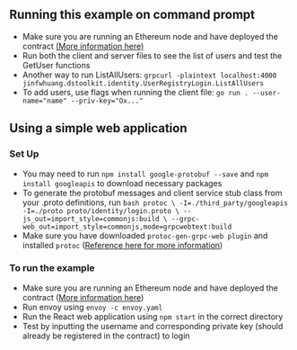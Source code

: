 ## Running this example on command prompt

- Make sure you are running an Ethereum node and have deployed the contract [(More information here)](/npm-pkg/contracts-identity/)
- Run both the client and server files to see the list of users and test the GetUser functions
- Another way to run ListAllUsers: `grpcurl -plaintext localhost:4000 jinfwhuang.dstoolkit.identity.UserRegistryLogin.ListAllUsers`
- To add users, use flags when running the client file: `go run . --user-name="name" --priv-key="Ox..."`

## Using a simple web application

### Set Up

- You may need to run `npm install google-protobuf --save` and `npm install googleapis` to download necessary packages
- To generate the protobuf messages and client service stub class from your .proto definitions, run `bash protoc \ -I=./third_party/googleapis -I=./proto proto/identity/login.proto \ --js_out=import_style=commonjs:build \ --grpc-web_out=import_style=commonjs,mode=grpcwebtext:build `
- Make sure you have downloaded `protoc-gen-grpc-web plugin` and installed `protoc` ([Reference here for more information](https://github.com/grpc/grpc-web/tree/master/net/grpc/gateway/examples/helloworld))

### To run the example

- Make sure you are running an Ethereum node and have deployed the contract ([More information here](/npm-pkg/contracts-identity/))
- Run envoy using `envoy -c envoy.yaml`
- Run the React web application using `npm start` in the correct directory
- Test by inputting the username and corresponding private key (should already be registered in the contract) to login
